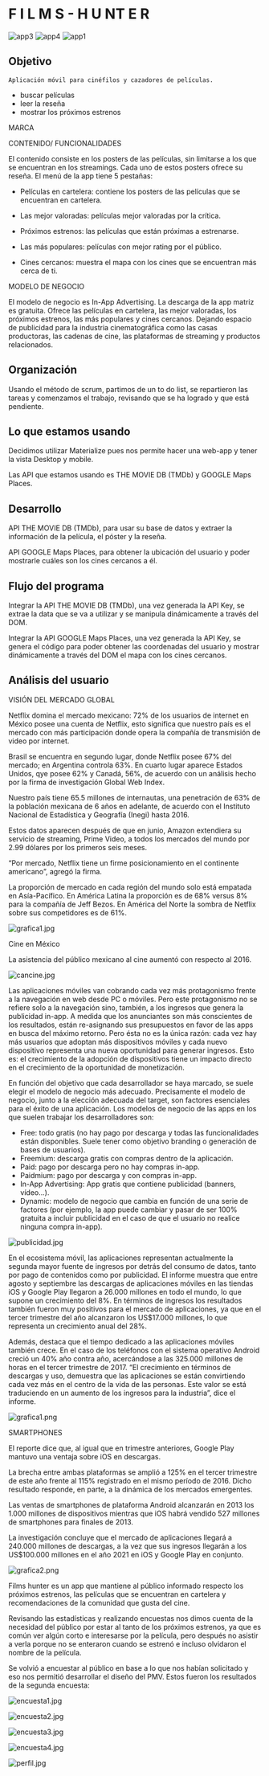 # F I L M S - H U NT E R


![app3](https://user-images.githubusercontent.com/12899162/38891495-2a8b6384-424a-11e8-9b43-e361c1b34940.jpg)
![app4](https://user-images.githubusercontent.com/12899162/38891496-2aa21ad4-424a-11e8-88c7-6665702f8272.jpg)
![app1](https://user-images.githubusercontent.com/12899162/38891497-2abbbc32-424a-11e8-82a1-8be87ebffc34.jpg)



## Objetivo

    Aplicación móvil para cinéfilos y cazadores de películas.

  *  buscar películas
  *  leer la reseña
  *  mostrar los próximos estrenos

MARCA

CONTENIDO/ FUNCIONALIDADES

  El contenido consiste en los posters de las películas, sin limitarse a los que se encuentran en los streamings. Cada uno de estos posters ofrece su reseña. El menú de la app tiene 5 pestañas:

   * Películas en cartelera: contiene los posters de las películas que se encuentran en cartelera.

   * Las mejor valoradas: películas mejor valoradas por la crítica.

   * Próximos estrenos: las películas que están próximas a estrenarse.

   * Las más populares: películas con mejor rating por el público.

   * Cines cercanos: muestra el mapa con los cines que se encuentran más cerca de ti.

   MODELO DE NEGOCIO

   El modelo de negocio es In-App Advertising. La descarga de la app matriz es gratuita. Ofrece las películas en cartelera, las mejor valoradas, los próximos estrenos, las más populares y cines cercanos.
   Dejando espacio de publicidad para la industria cinematográfica como las casas productoras, las cadenas de cine, las plataformas de streaming y productos relacionados.

##  Organización

   Usando el método de scrum, partimos de un to do list, se repartieron las tareas y comenzamos el trabajo, revisando que se ha logrado y que está pendiente.


## Lo que estamos usando

 Decidimos utilizar Materialize pues nos permite hacer una web-app y tener la vista Desktop y mobile.

 Las API que estamos usando es THE MOVIE DB (TMDb) y GOOGLE Maps Places.

## Desarrollo

 API THE MOVIE DB (TMDb), para usar su base de datos y extraer la información de la película, el póster y la reseña.

 API GOOGLE Maps Places, para obtener la ubicación del usuario y poder mostrarle cuáles son los cines cercanos a él.

## Flujo del programa

 Integrar la API THE MOVIE DB (TMDb), una vez generada la API Key, se extrae la data que se va a utilizar y se manipula dinámicamente a través del DOM.

 Integrar la API GOOGLE Maps Places, una vez generada la API Key, se genera el código para poder obtener las coordenadas del usuario y mostrar dinámicamente a través del DOM el mapa con los cines cercanos.


## Análisis del usuario

 VISIÓN DEL MERCADO GLOBAL

 Netflix domina el mercado mexicano: 72% de los usuarios de internet en México posee una cuenta de Netflix, esto significa que nuestro país es el mercado con más participación donde opera la compañía de transmisión de video por internet.

 Brasil se encuentra en segundo lugar, donde Netflix posee 67% del mercado; en Argentina controla 63%. En cuarto lugar aparece Estados Unidos, qye posee 62% y Canadá, 56%, de acuerdo con un análisis hecho por la firma de investigación Global Web Index.

 Nuestro país tiene 65.5 millones de internautas, una penetración de 63% de la población mexicana de 6 años en adelante, de acuerdo con el Instituto Nacional de Estadística y Geografía (Inegi) hasta 2016.

 Estos datos aparecen después de que en junio, Amazon extendiera su servicio de streaming, Prime Video, a todos los mercados del mundo por 2.99 dólares por los primeros seis meses.

 “Por mercado, Netflix tiene un firme posicionamiento en el continente americano”, agregó la firma.

 La proporción de mercado en cada región del mundo solo está empatada en Asía-Pacífico. En América Latina la proporción es de 68% versus 8% para la compañía de Jeff Bezos. En América del Norte la sombra de Netflix sobre sus competidores es de 61%.

 ![grafica1.jpg](assets/images/grafica1.jpg)

 Cine en México

 La asistencia del público mexicano al cine aumentó con respecto al 2016.                                                 

 ![cancine.jpg](assets/images/cancine.jpg)

 Las aplicaciones móviles van cobrando cada vez más protagonismo frente a la navegación en web desde PC o móviles. Pero este protagonismo no se refiere solo a la navegación sino, también, a los ingresos que genera la publicidad in-app. A medida que los anunciantes son más conscientes de los resultados, están re-asignando sus presupuestos en favor de las apps en busca del máximo retorno. Pero ésta no es la única razón: cada vez hay más usuarios que adoptan más dispositivos móviles y cada nuevo dispositivo representa una nueva oportunidad para generar ingresos. Esto es: el crecimiento de la adopción de dispositivos tiene un impacto directo en el crecimiento de la oportunidad de monetización.

 En función del objetivo que cada desarrollador se haya marcado, se suele elegir el modelo de negocio más adecuado. Precisamente el modelo de negocio, junto a la elección adecuada del target, son factores esenciales para el éxito de una aplicación. Los modelos de negocio de las apps en los que suelen trabajar los desarrolladores son:

  * Free: todo gratis (no hay pago por descarga y todas las funcionalidades están disponibles. Suele tener como objetivo branding o generación de bases de usuarios).
  *	Freemium: descarga gratis con compras dentro de la aplicación.
  *	Paid: pago por descarga pero no hay compras in-app.
  *	Paidmium: pago por descarga y con compras in-app.
  *	In-App Advertising: App gratis que contiene publicidad (banners, vídeo…).
  *	Dynamic: modelo de negocio que cambia en función de una serie de factores (por ejemplo, la app puede cambiar y pasar de ser 100% gratuita a incluir publicidad en el caso de que el usuario no realice ninguna compra in-app).

 ![publicidad.jpg](assets/images/publicidad.jpg)

 En el ecosistema móvil, las aplicaciones representan actualmente la segunda mayor fuente de ingresos por detrás del consumo de datos, tanto por pago de contenidos como por publicidad. El informe muestra que entre agosto y septiembre las descargas de aplicaciones móviles en las tiendas iOS y Google Play llegaron a 26.000 millones en todo el mundo, lo que supone un crecimiento del 8%. En términos de ingresos los resultados también fueron muy positivos para el mercado de aplicaciones, ya que en el tercer trimestre del año alcanzaron los US$17.000 millones, lo que representa un crecimiento anual del 28%.


 Además, destaca que el tiempo dedicado a las aplicaciones móviles también crece. En el caso de los teléfonos con el sistema operativo Android creció un 40% año contra año, acercándose a las 325.000 millones de horas en el tercer trimestre de 2017.
    “El crecimiento en términos de descargas y uso, demuestra que las aplicaciones se están convirtiendo cada vez más en el centro de la vida de las personas. Este valor se está traduciendo en un aumento de los ingresos para la industria”, dice el informe.

 ![grafica1.png](assets/images/grafica1.png)

 SMARTPHONES

 El reporte dice que, al igual que en trimestre anteriores, Google Play mantuvo una ventaja sobre iOS en descargas.

 La brecha entre ambas plataformas se amplió a 125% en el tercer trimestre de este año frente al 115% registrado en el mismo período de 2016. Dicho resultado responde, en parte, a la dinámica de los mercados emergentes.

 Las ventas de smartphones de plataforma Android alcanzarán en 2013 los 1.000 millones de dispositivos mientras que iOS habrá vendido 527 millones de smartphones para finales de 2013.

 La investigación concluye que el mercado de aplicaciones llegará a 240.000 millones de descargas, a la vez que sus ingresos llegarán a los US$100.000 millones en el año 2021 en iOS y Google Play en conjunto.

 ![grafica2.png](assets/images/grafica2.png)

 Films hunter es un app que mantiene al público informado respecto los próximos estrenos, las películas que se encuentran en cartelera y recomendaciones de la comunidad que gusta del cine.

 Revisando las estadísticas y realizando encuestas nos dimos cuenta de la necesidad del público por estar al tanto de los próximos estrenos, ya que es común ver algún corto e interesarse por la película, pero después no asistir a verla porque no se enteraron cuando se estrenó e incluso olvidaron el nombre de la película.

 Se volvió a encuestar al público en base a lo que nos habían solicitado y eso nos permitió desarrollar el diseño del PMV.
 Estos fueron los resultados de la segunda encuesta:

 ![encuesta1.jpg](assets/images/encuesta1.jpg)

 ![encuesta2.jpg](assets/images/encuesta2.jpg)

 ![encuesta3.jpg](assets/images/encuesta3.jpg)

 ![encuesta4.jpg](assets/images/encuesta4.jpg)

 ![perfil.jpg](assets/images/perfil.jpg)



